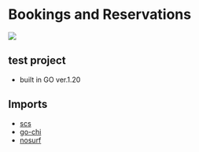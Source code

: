 # Bookings and Reservations

![](https://a.pinatafarm.com/737x854/6f2ae42688/no-bitches.jpg)

## test project
* built in GO ver.1.20

## Imports  
* [scs](https://github.com/alexedwards/scs/v2)
* [go-chi](https://github.com/go-chi/chi/v5)
* [nosurf](github.com/justinas/nosurf)

